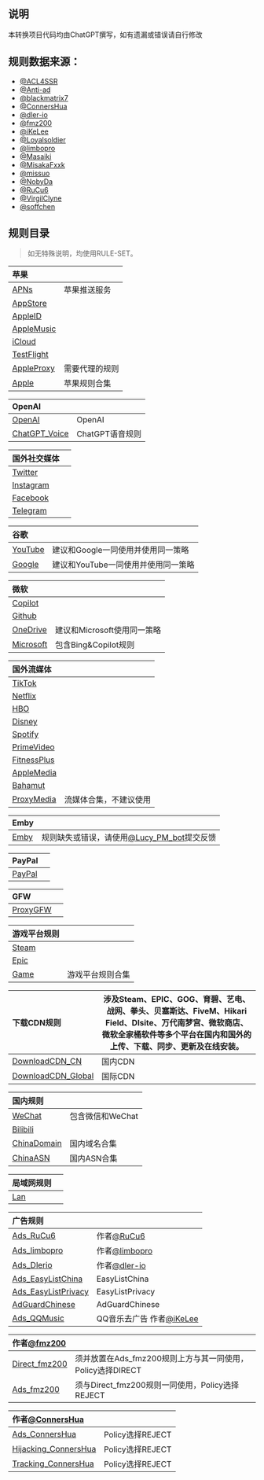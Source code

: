 ## 说明


本转换项目代码均由ChatGPT撰写，如有遗漏或错误请自行修改

## 规则数据来源：

- [@ACL4SSR](https://github.com/ACL4SSR/ACL4SSR/tree/master)
- [@Anti-ad](https://github.com/privacy-protection-tools/anti-AD)
- [@blackmatrix7](https://github.com/blackmatrix7/ios_rule_script/tree/master/rule)
- [@ConnersHua](https://github.com/ConnersHua/RuleGo/tree/master)
- [@dler-io](https://github.com/dler-io/Rules)
- [@fmz200](https://github.com/fmz200)
- [@iKeLee](https://gitlab.com/lodepuly/vpn_tool)
- [@Loyalsoldier](https://github.com/Loyalsoldier/geoip)
- [@limbopro](https://github.com/limbopro/Adblock4limbo)
- [@Masaiki](https://github.com/Masaiki/GeoIP2-CN)
- [@MisakaFxxk](https://github.com/MisakaFxxk/MisakaF_Subconverter)
- [@missuo](https://github.com/missuo/ASN-China)
- [@NobyDa](https://github.com/NobyDa)
- [@RuCu6](https://github.com/RuCu6/QuanX)
- [@VirgilClyne](https://github.com/VirgilClyne)
- [@soffchen](https://github.com/soffchen/GeoIP2-CN)


## 规则目录


> 如无特殊说明，均使用RULE-SET。

| 苹果  |  |
| :---- | ---- |
| [APNs](https://github.com/Repcz/Tool/raw/X/Surge/Rules/APNs.list) | 苹果推送服务 | 
| [AppStore](https://github.com/Repcz/Tool/raw/X/Surge/Rules/AppStore.list) |  |
| [AppleID](https://github.com/Repcz/Tool/raw/X/Surge/Rules/AppleID.list) |  |
| [AppleMusic](https://github.com/Repcz/Tool/raw/X/Surge/Rules/AppleMusic.list) |  |
| [iCloud](https://github.com/Repcz/Tool/raw/X/Surge/Rules/iCloud.list) |  |
| [TestFlight](https://github.com/Repcz/Tool/raw/X/Surge/Rules/TestFlight.list) |  |
| [AppleProxy](https://github.com/Repcz/Tool/raw/X/Surge/Rules/iCloud.list) | 需要代理的规则 |
| [Apple](https://github.com/Repcz/Tool/raw/X/Surge/Rules/Apple.list) | 苹果规则合集 | 

| OpenAI  |  |
| :---- | ---- |
| [OpenAI](https://github.com/Repcz/Tool/raw/X/Surge/Rules/OpenAI.list) | OpenAI | 
| [ChatGPT_Voice](https://github.com/Repcz/Tool/raw/X/Surge/Rules/ChatGPT_Voice.list) | ChatGPT语音规则 | 

| 国外社交媒体  |  |
| :---- | ---- |
| [Twitter](https://github.com/Repcz/Tool/raw/X/Surge/Rules/Twitter.list) | |
| [Instagram](https://github.com/Repcz/Tool/raw/X/Surge/Rules/Instagram.list) | |
| [Facebook](https://github.com/Repcz/Tool/raw/X/Surge/Rules/Facebook.list) | |
| [Telegram](https://github.com/Repcz/Tool/raw/X/Surge/Rules/Telegram.list) | |

| 谷歌  |  |
| :---- | ---- |
| [YouTube](https://github.com/Repcz/Tool/raw/X/Surge/Rules/YouTube.list) |建议和Google一同使用并使用同一策略 |
| [Google](https://github.com/Repcz/Tool/raw/X/Surge/Rules/Google.list) |建议和YouTube一同使用并使用同一策略 |

| 微软  |  |
| :---- | ---- |
| [Copilot](https://github.com/Repcz/Tool/raw/X/Surge/Rules/Copilot.list) | |
| [Github](https://github.com/Repcz/Tool/raw/X/Surge/Rules/Github.list) | |
| [OneDrive](https://github.com/Repcz/Tool/raw/X/Surge/Rules/OneDrive.list) |建议和Microsoft使用同一策略 |
| [Microsoft](https://github.com/Repcz/Tool/raw/X/Surge/Rules/Microsoft.list) |包含Bing&Copilot规则 |

| 国外流媒体  |  |
| :---- | ---- |
| [TikTok](https://github.com/Repcz/Tool/raw/X/Surge/Rules/TikTok.list) | |
| [Netflix](https://github.com/Repcz/Tool/raw/X/Surge/Rules/Netflix.list) | |
| [HBO](https://github.com/Repcz/Tool/raw/X/Surge/Rules/HBO.list) | |
| [Disney](https://github.com/Repcz/Tool/raw/X/Surge/Rules/Disney.list) | |
| [Spotify](https://github.com/Repcz/Tool/raw/X/Surge/Rules/Spotify.list) | |
| [PrimeVideo](https://github.com/Repcz/Tool/raw/X/Surge/Rules/PrimeVideo.list) | |
| [FitnessPlus](https://github.com/Repcz/Tool/raw/X/Surge/Rules/FitnessPlus.list) | |
| [AppleMedia](https://github.com/Repcz/Tool/raw/X/Surge/Rules/PrimeVideo.list) | |
| [Bahamut](https://github.com/Repcz/Tool/raw/X/Surge/Rules/Bahamut.list) | |
| [ProxyMedia](https://github.com/Repcz/Tool/raw/X/Surge/Rules/ProxyMedia.list) |流媒体合集，不建议使用 |

| Emby  |  |
| :---- | ---- |
| [Emby](https://github.com/Repcz/Tool/raw/X/Surge/Rules/Emby.list) |规则缺失或错误，请使用[@Lucy_PM_bot](https://t.me/Lucy_PM_bot)提交反馈 |

| PayPal  |  |
| :---- | ---- |
| [PayPal](https://github.com/Repcz/Tool/raw/X/Surge/Rules/PayPal.list) | |

| GFW  |  |
| :---- | ---- |
| [ProxyGFW](https://github.com/Repcz/Tool/raw/X/Surge/Rules/ProxyGFW.list) | |

| 游戏平台规则  |  |
| :---- | ---- |
| [Steam](https://github.com/Repcz/Tool/raw/X/Surge/Rules/Steam.list) | |
| [Epic](https://github.com/Repcz/Tool/raw/X/Surge/Rules/Epic.list) | |
| [Game](https://github.com/Repcz/Tool/raw/X/Surge/Rules/Game.list) |游戏平台规则合集 |

| 下载CDN规则  | 涉及Steam、EPIC、GOG、育碧、艺电、战网、拳头、贝塞斯达、FiveM、Hikari Field、Dlsite、万代南梦宫、微软商店、微软全家桶软件等多个平台在国内和国外的上传、下载、同步、更新及在线安装。 |
| :---- | ---- |
| [DownloadCDN_CN](https://github.com/Repcz/Tool/raw/X/Surge/Rules/DownloadCDN_CN.list) |国内CDN |
| [DownloadCDN_Global](https://github.com/Repcz/Tool/raw/X/Surge/Rules/DownloadCDN_Global.list) |国际CDN |

| 国内规则  |  |
| :---- | ---- |
| [WeChat](https://github.com/Repcz/Tool/raw/X/Surge/Rules/WeChat.list) |包含微信和WeChat |
| [Bilibili](https://github.com/Repcz/Tool/raw/X/Surge/Rules/Bilibili.list) | |
| [ChinaDomain](https://github.com/Repcz/Tool/raw/X/Surge/Rules/ChinaDomain.list) |国内域名合集 |
| [ChinaASN](https://github.com/Repcz/Tool/raw/X/Surge/Rules/ChinaASN.list) |国内ASN合集 |

| 局域网规则  |  |
| :---- | ---- |
| [Lan](https://github.com/Repcz/Tool/raw/X/Surge/Rules/Lan.list) | |

| 广告规则  |  |
| :---- | ---- |
| [Ads_RuCu6](https://github.com/Repcz/Tool/raw/X/Surge/Rules/Ads_RuCu6.list) |作者[@RuCu6](https://github.com/RuCu6/QuanX) |
| [Ads_limbopro](https://github.com/Repcz/Tool/raw/X/Surge/Rules/Ads_limbopro.list) |作者[@limbopro](https://github.com/limbopro/Adblock4limbo)  |
| [Ads_Dlerio](https://github.com/Repcz/Tool/raw/X/Surge/Rules/Ads_Dlerio.list) |作者[@dler-io](https://github.com/dler-io/Rules)  |
| [Ads_EasyListChina](https://github.com/Repcz/Tool/raw/X/Surge/Rules/Ads_EasyListChina.list) |EasyListChina |
| [Ads_EasyListPrivacy](https://github.com/Repcz/Tool/raw/X/Surge/Rules/Ads_EasyListPrivacy.list) |EasyListPrivacy |
| [AdGuardChinese](https://github.com/Repcz/Tool/raw/X/Surge/Rules/AdGuardChinese.list) |AdGuardChinese |
| [Ads_QQMusic](https://github.com/Repcz/Tool/raw/X/Surge/Rules/Ads_QQMusic.list) |QQ音乐去广告 作者[@iKeLee](https://gitlab.com/lodepuly/vpn_tool)|

| 作者[@fmz200](https://github.com/fmz200)  |  |
| :---- | ---- |
| [Direct_fmz200](https://github.com/Repcz/Tool/raw/X/Surge/Rules/Direct_fmz200.list) |须并放置在Ads_fmz200规则上方与其一同使用，Policy选择DIRECT |
| [Ads_fmz200](https://github.com/Repcz/Tool/raw/X/Surge/Rules/Ads_fmz200.list) |须与Direct_fmz200规则一同使用，Policy选择REJECT  |

| 作者[@ConnersHua](https://github.com/ConnersHua)   |  |
| :---- | ---- |
| [Ads_ConnersHua](https://github.com/Repcz/Tool/raw/X/Surge/Rules/Ads_ConnersHua.list) |Policy选择REJECT |
| [Hijacking_ConnersHua](https://github.com/Repcz/Tool/raw/X/Surge/Rules/Hijacking_ConnersHua.list) |Policy选择REJECT |
| [Tracking_ConnersHua](https://github.com/Repcz/Tool/raw/X/Surge/Rules/Tracking_ConnersHua.list) | Policy选择REJECT|
